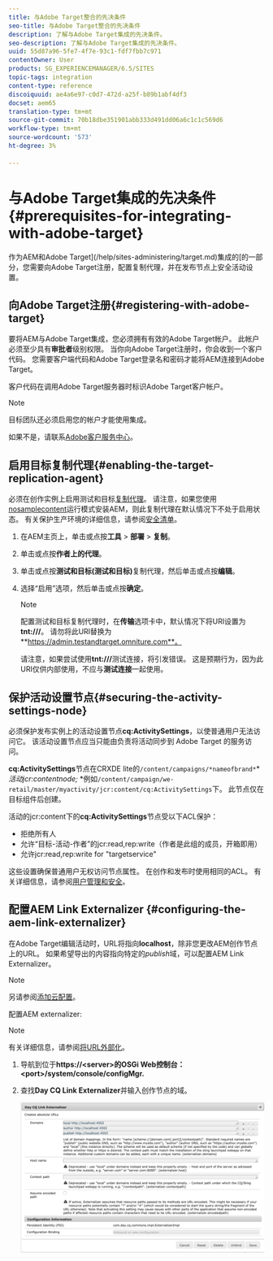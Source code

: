 ```yaml
---
title: 与Adobe Target整合的先决条件
seo-title: 与Adobe Target整合的先决条件
description: 了解与Adobe Target集成的先决条件。
seo-description: 了解与Adobe Target集成的先决条件。
uuid: 55d87a96-5fe7-4f7e-93c1-fdf7fbb7c971
contentOwner: User
products: SG_EXPERIENCEMANAGER/6.5/SITES
topic-tags: integration
content-type: reference
discoiquuid: ae4a6e97-c0d7-472d-a25f-b89b1abf4df3
docset: aem65
translation-type: tm+mt
source-git-commit: 70b18dbe351901abb333d491dd06a6c1c1c569d6
workflow-type: tm+mt
source-wordcount: '573'
ht-degree: 3%

---
```



# 与Adobe Target集成的先决条件{#prerequisites-for-integrating-with-adobe-target}

作为AEM和Adobe Target](/help/sites-administering/target.md)集成的[的一部分，您需要向Adobe Target注册，配置复制代理，并在发布节点上安全活动设置。

## 向Adobe Target注册{#registering-with-adobe-target}

要将AEM与Adobe Target集成，您必须拥有有效的Adobe Target帐户。 此帐户必须至少具有&#x200B;**审批者**&#x200B;级别权限。 当你向Adobe Target注册时，你会收到一个客户代码。 您需要客户端代码和Adobe Target登录名和密码才能将AEM连接到Adobe Target。

客户代码在调用Adobe Target服务器时标识Adobe Target客户帐户。

>[!NOTE]
>
>目标团队还必须启用您的帐户才能使用集成。
>
>如果不是，请联系[Adobe客户服务中心](https://docs.adobe.com/content/help/en/target/using/cmp-resources-and-contact-information.html)。

## 启用目标复制代理{#enabling-the-target-replication-agent}

必须在创作实例上启用测试和目标[复制代理](/help/sites-deploying/replication.md)。 请注意，如果您使用[ nosamplecontent](/help/sites-deploying/configure-runmodes.md#using-samplecontent-and-nosamplecontent)运行模式安装AEM，则此复制代理在默认情况下不处于启用状态。 有关保护生产环境的详细信息，请参阅[安全清单](/help/sites-administering/security-checklist.md)。

1. 在AEM主页上，单击或点按&#x200B;**工具** > **部署** > **复制**。
1. 单击或点按&#x200B;**作者上的代理**。
1. 单击或点按&#x200B;**测试和目标(测试和目标)**&#x200B;复制代理，然后单击或点按&#x200B;**编辑**。
1. 选择“启用”选项，然后单击或点按&#x200B;**确定**。

   >[!NOTE]
   >
   >配置测试和目标复制代理时，在&#x200B;**传输**&#x200B;选项卡中，默认情况下将URI设置为&#x200B;**tnt:///**。 请勿将此URI替换为&#x200B;**https://admin.testandtarget.omniture.com**。
   >
   >请注意，如果尝试使用&#x200B;**tnt:///**&#x200B;测试连接，将引发错误。 这是预期行为，因为此URI仅供内部使用，不应与&#x200B;**测试连接**&#x200B;一起使用。

## 保护活动设置节点{#securing-the-activity-settings-node}

必须保护发布实例上的活动设置节点&#x200B;**cq:ActivitySettings**，以使普通用户无法访问它。 该活动设置节点应当只能由负责将活动同步到 Adobe Target 的服务访问。

**cq:ActivitySettings**&#x200B;节点在CRXDE lite的`/content/campaigns/*nameofbrand*`* *活动jcr:contentnode;* *例如`/content/campaign/we-retail/master/myactivity/jcr:content/cq:ActivitySettings`下。 此节点仅在目标组件后创建。

活动的jcr:content下的&#x200B;**cq:ActivitySettings**&#x200B;节点受以下ACL保护：

* 拒绝所有人
* 允许“目标-活动-作者”的jcr:read,rep:write（作者是此组的成员，开箱即用）
* 允许jcr:read,rep:write for &quot;targetservice&quot;

这些设置确保普通用户无权访问节点属性。 在创作和发布时使用相同的ACL。 有关详细信息，请参阅[用户管理和安全](/help/sites-administering/security.md)。

## 配置AEM Link Externalizer {#configuring-the-aem-link-externalizer}

在Adobe Target编辑活动时，URL将指向&#x200B;**localhost**，除非您更改AEM创作节点上的URL。 如果希望导出的内容指向特定的&#x200B;*publish*&#x200B;域，可以配置AEM Link Externalizer。

>[!NOTE]
>
>另请参阅[添加云配置](/help/sites-administering/experience-fragments-target.md#add-the-cloud-configuration)。

配置AEM externalizer:

>[!NOTE]
>
>有关详细信息，请参阅[将URL外部化](/help/sites-developing/externalizer.md)。

1. 导航到位于&#x200B;**https://&lt;server>的OSGi Web控制台：&lt;port>/system/console/configMgr.**
1. 查找&#x200B;**Day CQ Link Externalizer**&#x200B;并输入创作节点的域。

   ![chlimage_1-120](assets/aem-externalizer-01.png)

